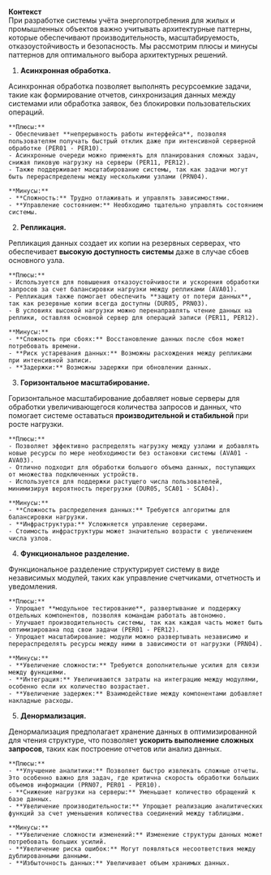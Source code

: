 
**Контекст**  
При разработке системы учёта энергопотребления для жилых и промышленных объектов важно учитывать архитектурные паттерны, которые обеспечивают производительность, масштабируемость, отказоустойчивость и безопасность. Мы рассмотрим плюсы и минусы паттернов для оптимального выбора архитектурных решений.

1. **Асинхронная обработка.**

Асинхронная обработка позволяет выполнять ресурсоемкие задачи, такие как формирование отчетов, синхронизация данных между системами или обработка заявок, без блокировки пользовательских операций.
    
    **Плюсы:**
    - Обеспечивает **непрерывность работы интерфейса**, позволяя пользователям получать быстрый отклик даже при интенсивной серверной обработке (PER01 - PER10).  
    - Асинхронные очереди можно применять для планирования сложных задач, снижая пиковую нагрузку на серверы (PER11, PER12).  
    - Также поддерживает масштабирование системы, так как задачи могут быть перераспределены между несколькими узлами (PRN04).    

    **Минусы:**   
    - **Сложность:** Трудно отлаживать и управлять зависимостями.  
    - **Управление состоянием:** Необходимо тщательно управлять состоянием системы.


2. **Репликация.**

Репликация данных создает их копии на резервных серверах, что обеспечивает **высокую доступность системы** даже в случае сбоев основного узла.

    **Плюсы:**
    - Используется для повышения отказоустойчивости и ускорения обработки запросов за счет балансировки нагрузки между репликами (AVA01).  
    - Репликация также помогает обеспечить **защиту от потери данных**, так как резервные копии всегда доступны (DUR05, PRN03).  
    - В условиях высокой нагрузки можно перенаправлять чтение данных на реплики, оставляя основной сервер для операций записи (PER11, PER12).

    **Минусы:**
    - **Сложность при сбоях:** Восстановление данных после сбоя может потребовать времени.
    - **Риск устаревания данных:** Возможны расхождения между репликами при интенсивной записи.
    - **Задержки:** Возможны задержки при обновлении данных.


3. **Горизонтальное масштабирование.**

Горизонтальное масштабирование добавляет новые серверы для обработки увеличивающегося количества запросов и данных, что помогает системе оставаться **производительной и стабильной** при росте нагрузки.

    **Плюсы:**  
    - Позволяет эффективно распределять нагрузку между узлами и добавлять новые ресурсы по мере необходимости без остановки системы (AVA01 - AVA03).  
    - Отлично подходит для обработки большого объема данных, поступающих от множества подключенных устройств.  
    - Используется для поддержки растущего числа пользователей, минимизируя вероятность перегрузки (DUR05, SCA01 - SCA04).  

    **Минусы:**  
    - **Сложность распределения данных:** Требуются алгоритмы для балансировки нагрузки.  
    - **Инфраструктура:** Усложняется управление серверами.
    - Стоимость инфраструктуры может значительно возрасти с увеличением числа узлов.


4. **Функциональное разделение.**

Функциональное разделение структурирует систему в виде независимых модулей, таких как управление счетчиками, отчетность и уведомления.

    **Плюсы:**  
    - Упрощает **модульное тестирование**, развертывание и поддержку отдельных компонентов, позволяя командам работать автономно.  
    - Улучшает производительность системы, так как каждая часть может быть оптимизирована под свои задачи (PER01 - PER12).  
    - Упрощает масштабирование: модули можно развертывать независимо и перераспределять ресурсы между ними в зависимости от нагрузки (PRN04).  

    **Минусы:**
    - **Увеличение сложности:** Требуются дополнительные усилия для связи между функциями.
    - **Интеграция:** Увеличиваются затраты на интеграцию между модулями, особенно если их количество возрастает.
    - **Увеличение задержек:** Взаимодействие между компонентами добавляет накладные расходы.


5. **Денормализация.**

Денормализация предполагает хранение данных в оптимизированной для чтения структуре, что позволяет **ускорить выполнение сложных запросов**, таких как построение отчетов или анализ данных.

    **Плюсы:**
    - **Улучшение аналитики:** Позволяет быстро извлекать сложные отчеты. Это особенно важно для задач, где критична скорость обработки больших объемов информации (PRN07, PER01 - PER10).  
    - **Снижение нагрузки на серверы:** Уменьшает количество обращений к базе данных. 
    - **Увеличение производительности:** Упрощает реализацию аналитических функций за счет уменьшения количества соединений между таблицами.

    **Минусы:**
    - **Увеличение сложности изменений:** Изменение структуры данных может потребовать больших усилий.
    - **Увеличение риска ошибок:** Могут появляться несоответствия между дублированными данными.
    - **Избыточность данных:** Увеличивает объем хранимых данных. 